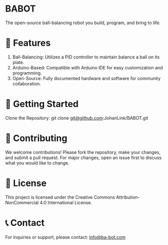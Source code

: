 # BABOT
The open-source ball-balancing robot you build, program, and bring to life.


# 🔧 Features
1. Ball-Balancing: Utilizes a PID controller to maintain balance a ball on its plate.
2. Arduino-Based: Compatible with Arduino IDE for easy customization and programming.
3. Open-Source: Fully documented hardware and software for community collaboration.

# 🚀 Getting Started
Clone the Repository: git clone git@github.com:JohanLink/BABOT.git

# 🤝 Contributing
We welcome contributions! Please fork the repository, make your changes, and submit a pull request. For major changes, open an issue first to discuss what you would like to change.

# 🧾 License
This project is licensed under the Creative Commons Attribution-NonCommercial 4.0 International License.

# 📞 Contact
For inquiries or support, please contact: info@ba-bot.com

